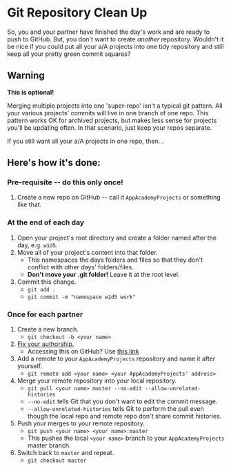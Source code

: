 # Git Repository Clean Up

So, you and your partner have finished the day's work and are ready to push to GitHub. But, you don't want to create _another_ repository. Wouldn't it be nice if you could put all your a/A projects into one tidy repository and still keep all your pretty green commit squares?

## Warning

**This is optional!**

Merging multiple projects into one 'super-repo' isn't a typical git pattern. All your various projects' commits will live in one branch of one repo. This pattern works OK for archived projects, but makes less sense for projects you'll be updating often. In that scenario, just keep your repos separate.

If you still want all your a/A projects in one repo, then...

## Here's how it's done:

### Pre-requisite -- do this only once!

1.  Create a new repo on GitHub -- call it `AppAcademyProjects` or something like that.

### At the end of each day

1.  Open your project's root directory and create a folder named after the day, e.g. `w1d5`.
2.  Move all of your project's content into that folder.
    *   This namespaces the days folders and files so that they don't conflict with other days' folders/files.
    *   **Don't move your .git folder!** Leave it at the root level.
3.  Commit this change.
    *   `git add .`
    *   `git commit -m "namespace w1d5 work"`

### Once for each partner

1.  Create a new branch.
    *   `git checkout -b <your name>`
2.  [Fix your authorship.](fixing-git-commit-authorship)
    *   Accessing this on GitHub? Use [this link](https://github.com/appacademy/curriculum/tree/master/ruby/readings/git-fix-authorship.md)
3.  Add a remote to your `AppAcademyProjects` repository and name it after yourself.
    *   `git remote add <your name> <your AppAcademyProjects' address>`
4.  Merge your remote repository into your local repository.
    *   `git pull <your name> master --no-edit --allow-unrelated-histories`
    *   `--no-edit` tells Git that you don't want to edit the commit message.
    *   `--allow-unrelated-histories` tells Git to perform the pull even though the local repo and remote repo don't share commit histories.
5.  Push your merges to your remote repository.
    *   `git push <your name> <your name>:master`
    *   This pushes the local `<your name>` branch to your `AppAcademyProjects` master branch.
6.  Switch back to `master` and repeat.
    *   `git checkout master`
